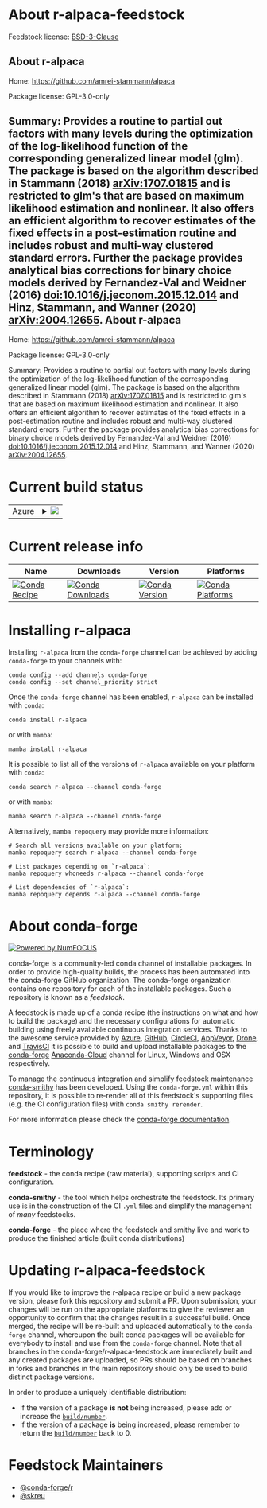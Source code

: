 About r-alpaca-feedstock
========================

Feedstock license: [BSD-3-Clause](https://github.com/conda-forge/r-alpaca-feedstock/blob/main/LICENSE.txt)

About r-alpaca
--------------

Home: https://github.com/amrei-stammann/alpaca

Package license: GPL-3.0-only

Summary: Provides a routine to partial out factors with many levels during the optimization of the log-likelihood function of the corresponding generalized linear model (glm). The package is based on the algorithm described in Stammann (2018) <arXiv:1707.01815> and is restricted to glm's that are based on maximum likelihood estimation and nonlinear. It also offers an efficient algorithm to recover estimates of the fixed effects in a post-estimation routine and includes robust and multi-way clustered standard errors. Further the package provides analytical bias corrections for binary choice models derived by Fernandez-Val and Weidner (2016) <doi:10.1016/j.jeconom.2015.12.014> and Hinz, Stammann, and Wanner (2020) <arXiv:2004.12655>.
About r-alpaca
--------------

Home: https://github.com/amrei-stammann/alpaca

Package license: GPL-3.0-only

Summary: Provides a routine to partial out factors with many levels during the optimization of the log-likelihood function of the corresponding generalized linear model (glm). The package is based on the algorithm described in Stammann (2018) <arXiv:1707.01815> and is restricted to glm's that are based on maximum likelihood estimation and nonlinear. It also offers an efficient algorithm to recover estimates of the fixed effects in a post-estimation routine and includes robust and multi-way clustered standard errors. Further the package provides analytical bias corrections for binary choice models derived by Fernandez-Val and Weidner (2016) <doi:10.1016/j.jeconom.2015.12.014> and Hinz, Stammann, and Wanner (2020) <arXiv:2004.12655>.

Current build status
====================


<table>
    
  <tr>
    <td>Azure</td>
    <td>
      <details>
        <summary>
          <a href="https://dev.azure.com/conda-forge/feedstock-builds/_build/latest?definitionId=17604&branchName=main">
            <img src="https://dev.azure.com/conda-forge/feedstock-builds/_apis/build/status/r-alpaca-feedstock?branchName=main">
          </a>
        </summary>
        <table>
          <thead><tr><th>Variant</th><th>Status</th></tr></thead>
          <tbody><tr>
              <td>linux_64_r_base3.6</td>
              <td>
                <a href="https://dev.azure.com/conda-forge/feedstock-builds/_build/latest?definitionId=17604&branchName=main">
                  <img src="https://dev.azure.com/conda-forge/feedstock-builds/_apis/build/status/r-alpaca-feedstock?branchName=main&jobName=linux&configuration=linux%20linux_64_r_base3.6" alt="variant">
                </a>
              </td>
            </tr><tr>
              <td>linux_64_r_base4.0</td>
              <td>
                <a href="https://dev.azure.com/conda-forge/feedstock-builds/_build/latest?definitionId=17604&branchName=main">
                  <img src="https://dev.azure.com/conda-forge/feedstock-builds/_apis/build/status/r-alpaca-feedstock?branchName=main&jobName=linux&configuration=linux%20linux_64_r_base4.0" alt="variant">
                </a>
              </td>
            </tr><tr>
              <td>linux_64_r_base4.1</td>
              <td>
                <a href="https://dev.azure.com/conda-forge/feedstock-builds/_build/latest?definitionId=17604&branchName=main">
                  <img src="https://dev.azure.com/conda-forge/feedstock-builds/_apis/build/status/r-alpaca-feedstock?branchName=main&jobName=linux&configuration=linux%20linux_64_r_base4.1" alt="variant">
                </a>
              </td>
            </tr><tr>
              <td>linux_64_r_base4.2</td>
              <td>
                <a href="https://dev.azure.com/conda-forge/feedstock-builds/_build/latest?definitionId=17604&branchName=main">
                  <img src="https://dev.azure.com/conda-forge/feedstock-builds/_apis/build/status/r-alpaca-feedstock?branchName=main&jobName=linux&configuration=linux%20linux_64_r_base4.2" alt="variant">
                </a>
              </td>
            </tr><tr>
              <td>osx_64_r_base3.6</td>
              <td>
                <a href="https://dev.azure.com/conda-forge/feedstock-builds/_build/latest?definitionId=17604&branchName=main">
                  <img src="https://dev.azure.com/conda-forge/feedstock-builds/_apis/build/status/r-alpaca-feedstock?branchName=main&jobName=osx&configuration=osx%20osx_64_r_base3.6" alt="variant">
                </a>
              </td>
            </tr><tr>
              <td>osx_64_r_base4.0</td>
              <td>
                <a href="https://dev.azure.com/conda-forge/feedstock-builds/_build/latest?definitionId=17604&branchName=main">
                  <img src="https://dev.azure.com/conda-forge/feedstock-builds/_apis/build/status/r-alpaca-feedstock?branchName=main&jobName=osx&configuration=osx%20osx_64_r_base4.0" alt="variant">
                </a>
              </td>
            </tr><tr>
              <td>osx_64_r_base4.1</td>
              <td>
                <a href="https://dev.azure.com/conda-forge/feedstock-builds/_build/latest?definitionId=17604&branchName=main">
                  <img src="https://dev.azure.com/conda-forge/feedstock-builds/_apis/build/status/r-alpaca-feedstock?branchName=main&jobName=osx&configuration=osx%20osx_64_r_base4.1" alt="variant">
                </a>
              </td>
            </tr><tr>
              <td>osx_64_r_base4.2</td>
              <td>
                <a href="https://dev.azure.com/conda-forge/feedstock-builds/_build/latest?definitionId=17604&branchName=main">
                  <img src="https://dev.azure.com/conda-forge/feedstock-builds/_apis/build/status/r-alpaca-feedstock?branchName=main&jobName=osx&configuration=osx%20osx_64_r_base4.2" alt="variant">
                </a>
              </td>
            </tr><tr>
              <td>win_64_r_base3.6</td>
              <td>
                <a href="https://dev.azure.com/conda-forge/feedstock-builds/_build/latest?definitionId=17604&branchName=main">
                  <img src="https://dev.azure.com/conda-forge/feedstock-builds/_apis/build/status/r-alpaca-feedstock?branchName=main&jobName=win&configuration=win%20win_64_r_base3.6" alt="variant">
                </a>
              </td>
            </tr><tr>
              <td>win_64_r_base4.0</td>
              <td>
                <a href="https://dev.azure.com/conda-forge/feedstock-builds/_build/latest?definitionId=17604&branchName=main">
                  <img src="https://dev.azure.com/conda-forge/feedstock-builds/_apis/build/status/r-alpaca-feedstock?branchName=main&jobName=win&configuration=win%20win_64_r_base4.0" alt="variant">
                </a>
              </td>
            </tr><tr>
              <td>win_64_r_base4.1</td>
              <td>
                <a href="https://dev.azure.com/conda-forge/feedstock-builds/_build/latest?definitionId=17604&branchName=main">
                  <img src="https://dev.azure.com/conda-forge/feedstock-builds/_apis/build/status/r-alpaca-feedstock?branchName=main&jobName=win&configuration=win%20win_64_r_base4.1" alt="variant">
                </a>
              </td>
            </tr><tr>
              <td>win_64_r_base4.2</td>
              <td>
                <a href="https://dev.azure.com/conda-forge/feedstock-builds/_build/latest?definitionId=17604&branchName=main">
                  <img src="https://dev.azure.com/conda-forge/feedstock-builds/_apis/build/status/r-alpaca-feedstock?branchName=main&jobName=win&configuration=win%20win_64_r_base4.2" alt="variant">
                </a>
              </td>
            </tr>
          </tbody>
        </table>
      </details>
    </td>
  </tr>
</table>

Current release info
====================

| Name | Downloads | Version | Platforms |
| --- | --- | --- | --- |
| [![Conda Recipe](https://img.shields.io/badge/recipe-r--alpaca-green.svg)](https://anaconda.org/conda-forge/r-alpaca) | [![Conda Downloads](https://img.shields.io/conda/dn/conda-forge/r-alpaca.svg)](https://anaconda.org/conda-forge/r-alpaca) | [![Conda Version](https://img.shields.io/conda/vn/conda-forge/r-alpaca.svg)](https://anaconda.org/conda-forge/r-alpaca) | [![Conda Platforms](https://img.shields.io/conda/pn/conda-forge/r-alpaca.svg)](https://anaconda.org/conda-forge/r-alpaca) |

Installing r-alpaca
===================

Installing `r-alpaca` from the `conda-forge` channel can be achieved by adding `conda-forge` to your channels with:

```
conda config --add channels conda-forge
conda config --set channel_priority strict
```

Once the `conda-forge` channel has been enabled, `r-alpaca` can be installed with `conda`:

```
conda install r-alpaca
```

or with `mamba`:

```
mamba install r-alpaca
```

It is possible to list all of the versions of `r-alpaca` available on your platform with `conda`:

```
conda search r-alpaca --channel conda-forge
```

or with `mamba`:

```
mamba search r-alpaca --channel conda-forge
```

Alternatively, `mamba repoquery` may provide more information:

```
# Search all versions available on your platform:
mamba repoquery search r-alpaca --channel conda-forge

# List packages depending on `r-alpaca`:
mamba repoquery whoneeds r-alpaca --channel conda-forge

# List dependencies of `r-alpaca`:
mamba repoquery depends r-alpaca --channel conda-forge
```


About conda-forge
=================

[![Powered by
NumFOCUS](https://img.shields.io/badge/powered%20by-NumFOCUS-orange.svg?style=flat&colorA=E1523D&colorB=007D8A)](https://numfocus.org)

conda-forge is a community-led conda channel of installable packages.
In order to provide high-quality builds, the process has been automated into the
conda-forge GitHub organization. The conda-forge organization contains one repository
for each of the installable packages. Such a repository is known as a *feedstock*.

A feedstock is made up of a conda recipe (the instructions on what and how to build
the package) and the necessary configurations for automatic building using freely
available continuous integration services. Thanks to the awesome service provided by
[Azure](https://azure.microsoft.com/en-us/services/devops/), [GitHub](https://github.com/),
[CircleCI](https://circleci.com/), [AppVeyor](https://www.appveyor.com/),
[Drone](https://cloud.drone.io/welcome), and [TravisCI](https://travis-ci.com/)
it is possible to build and upload installable packages to the
[conda-forge](https://anaconda.org/conda-forge) [Anaconda-Cloud](https://anaconda.org/)
channel for Linux, Windows and OSX respectively.

To manage the continuous integration and simplify feedstock maintenance
[conda-smithy](https://github.com/conda-forge/conda-smithy) has been developed.
Using the ``conda-forge.yml`` within this repository, it is possible to re-render all of
this feedstock's supporting files (e.g. the CI configuration files) with ``conda smithy rerender``.

For more information please check the [conda-forge documentation](https://conda-forge.org/docs/).

Terminology
===========

**feedstock** - the conda recipe (raw material), supporting scripts and CI configuration.

**conda-smithy** - the tool which helps orchestrate the feedstock.
                   Its primary use is in the construction of the CI ``.yml`` files
                   and simplify the management of *many* feedstocks.

**conda-forge** - the place where the feedstock and smithy live and work to
                  produce the finished article (built conda distributions)


Updating r-alpaca-feedstock
===========================

If you would like to improve the r-alpaca recipe or build a new
package version, please fork this repository and submit a PR. Upon submission,
your changes will be run on the appropriate platforms to give the reviewer an
opportunity to confirm that the changes result in a successful build. Once
merged, the recipe will be re-built and uploaded automatically to the
`conda-forge` channel, whereupon the built conda packages will be available for
everybody to install and use from the `conda-forge` channel.
Note that all branches in the conda-forge/r-alpaca-feedstock are
immediately built and any created packages are uploaded, so PRs should be based
on branches in forks and branches in the main repository should only be used to
build distinct package versions.

In order to produce a uniquely identifiable distribution:
 * If the version of a package **is not** being increased, please add or increase
   the [``build/number``](https://docs.conda.io/projects/conda-build/en/latest/resources/define-metadata.html#build-number-and-string).
 * If the version of a package **is** being increased, please remember to return
   the [``build/number``](https://docs.conda.io/projects/conda-build/en/latest/resources/define-metadata.html#build-number-and-string)
   back to 0.

Feedstock Maintainers
=====================

* [@conda-forge/r](https://github.com/conda-forge/r/)
* [@skreu](https://github.com/skreu/)

